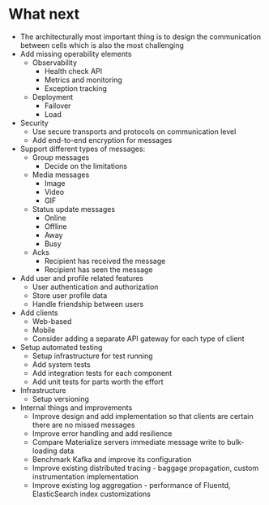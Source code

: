 # What next

* The architecturally most important thing is to design the communication between cells which is also the most challenging
* Add missing operability elements
  - Observability
    - Health check API
    - Metrics and monitoring
    - Exception tracking
  - Deployment
    - Failover
    - Load
* Security
  - Use secure transports and protocols on communication level
  - Add end-to-end encryption for messages
* Support different types of messages:
  - Group messages
    - Decide on the limitations
  - Media messages
    - Image
    - Video
    - GIF
  - Status update messages
    - Online
    - Offline
    - Away
    - Busy
  - Acks
    - Recipient has received the message
    - Recipient has seen the message
* Add user and profile related features
  - User authentication and authorization
  - Store user profile data
  - Handle friendship between users
* Add clients
  - Web-based
  - Mobile
  - Consider adding a separate API gateway for each type of client
* Setup automated testing
  - Setup infrastructure for test running
  - Add system tests
  - Add integration tests for each component
  - Add unit tests for parts worth the effort
* Infrastructure
  - Setup versioning
* Internal things and improvements
  - Improve design and add implementation so that clients are certain there are no missed messages
  - Improve error handling and add resilience
  - Compare Materialize servers immediate message write to bulk-loading data
  - Benchmark Kafka and improve its configuration
  - Improve existing distributed tracing - baggage propagation, custom instrumentation implementation
  - Improve existing log aggregation - performance of Fluentd, ElasticSearch index customizations
